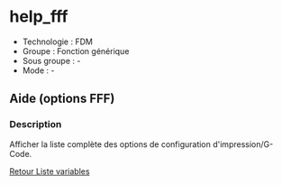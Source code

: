 # help_fff

* Technologie : FDM
* Groupe : Fonction générique
* Sous groupe : -
* Mode : - 

## Aide (options FFF)

### Description

Afficher la liste complète des options de configuration d'impression/G-Code.

[Retour Liste variables](variable_list.md)
